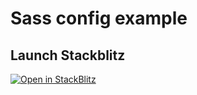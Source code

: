 # Sass config example
## Launch Stackblitz
[![Open in StackBlitz](https://developer.stackblitz.com/img/open_in_stackblitz.svg)](https://stackblitz.com/github/___YOUR_PATH___)

